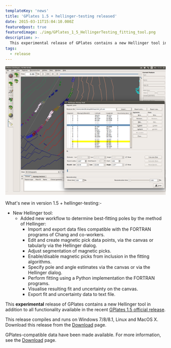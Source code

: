 ```yaml
---
templateKey: 'news'
title: 'GPlates 1.5 + hellinger-testing released'
date: 2015-03-11T15:04:10.000Z
featuredpost: true
featuredimage: ./img/GPlates_1_5_HellingerTesting_fitting_tool.png
description: >-
  This experimental release of GPlates contains a new Hellinger tool in addition to all functionality available in the recent GPlates 1.5 official release.
tags:
  - release
---
```


<div style="max-width:600px;margin:auto;">
  <img src="./img/GPlates_1_5_HellingerTesting_fitting_tool.png" alt="GPlates_1_5_HellingerTesting_fitting_tool." />
</div>

What's new in version 1.5 + hellinger-testing:-

* New Hellinger tool:
  * Added new workflow to determine best-fitting poles by the method of Hellinger:
      * Import and export data files compatible with the FORTRAN programs of Chang and co-workers.
      * Edit and create magnetic pick data points, via the canvas or tabularly via the Hellinger dialog.
      * Adjust segmentation of magnetic picks.
      * Enable/disable magnetic picks from inclusion in the fitting algorithms.
      * Specify pole and angle estimates via the canvas or via the Hellinger dialog.
      * Perform fitting using a Python implementation the FORTRAN programs.
      * Visualise resulting fit and uncertainty on the canvas.
      * Export fit and uncertainty data to text file.

This __experimental__ release of GPlates contains a new Hellinger tool in addition to all functionality available in the recent [GPlates 1.5 official release](/news/2015-02-14-GPlates-1-5-released/).

This release compiles and runs on Windows 7/8/8.1, Linux and MacOS X. Download this release from the [Download](/download) page.

GPlates-compatible data have been made available. For more information, see the [Download](/download) page.
